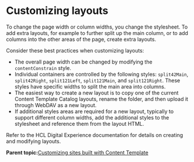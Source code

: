 # Customizing layouts

To change the page width or column widths, you change the stylesheet. To add extra layouts, for example to further split up the main column, or to add columns into the other areas of the page, create extra layouts.

Consider these best practices when customizing layouts:

-   The overall page width can be changed by modifying the `contentConstrain` style.
-   Individual containers are controlled by the following styles: `split42Main`, `split42Right`, `split121Left`, `split121Main`, and `split121Right`. These styles have specific widths to split the main area into columns.
-   The easiest way to create a new layout is to copy one of the current Content Template Catalog layouts, rename the folder, and then upload it through WebDAV as a new layout.
-   If additional styles areas are required for a new layout, typically to support different column widths, add the additional styles to the stylesheet and reference them from the layout HTML.

Refer to the HCL Digital Experience documentation for details on creating and modifying layouts.

**Parent topic:**[Customizing sites built with Content Template](../ctc/ctc_design_custom.md)

